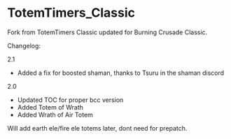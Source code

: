 # TotemTimers_Classic

Fork from TotemTimers Classic updated for Burning Crusade Classic.

Changelog:

2.1

* Added a fix for boosted shaman, thanks to Tsuru in the shaman discord

2.0

* Updated TOC for proper bcc version
* Added Totem of Wrath
* Added Wrath of Air Totem


Will add earth ele/fire ele totems later, dont need for prepatch.
